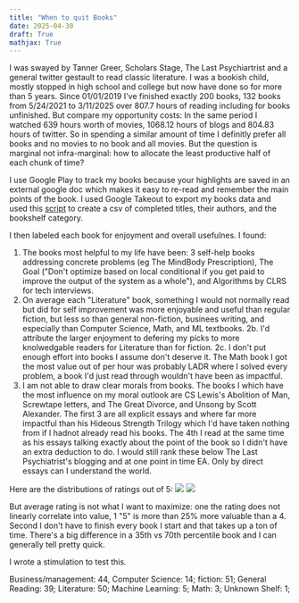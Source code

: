 ```yaml
---
title: "When to quit Books"
date: 2025-04-30
draft: True
mathjax: True
---
```

I was swayed by Tanner Greer, Scholars Stage, The Last Psychiartrist and a general twitter gestault to read classic literature. I was a bookish child, mostly stopped in high school and college but now have done so for more than 5 years.
Since 01/01/2019 I've finished exactly 200 books, 132 books from 5/24/2021 to 3/11/2025 over 807.7 hours of reading including for books unfinished.
But compare my opportunity costs: In the same period I watched 639 hours worth of movies, 1068.12 hours of blogs and 804.83 hours of twitter. So in spending a similar amount of time I definitly prefer all books and no movies to no book and all movies.
But the question is marginal not infra-marginal: how to allocate the least productive half of each chunk of time?

I use Google Play to track my books because your highlights are saved in an external google doc which makes it easy to re-read and remember the main points of the book.
I used Google Takeout to export my books data and used this [script](https://github.com/CLARKBENHAM/side_projects/blob/master/Self_Tracking/play_books_to_csv.py) to create a csv of completed titles, their authors, and the bookshelf category.

I then labeled each book for enjoyment and overall usefulnes. I found:
1. The books most helpful to my life have been: 3 self-help books addressing concrete problems (eg The MindBody Prescription), The Goal ("Don't optimize based on local conditional if you get paid to improve the output of the system as a whole"), and Algorithms by CLRS for tech interviews.
2. On average each "Literature" book, something I would not normally read but did for self improvement was more enjoyable and useful than regular fiction, but less so than general non-fiction, businees writing, and especially than Computer Science, Math, and ML textbooks.
2b. I'd attribute the larger enjoyment to defering my picks to more knolwedgable readers for Literature than for fiction.
2c. I don't put enough effort into books I assume don't deserve it. The Math book I got the most value out of per hour was probably LADR where I solved every problem, a book I'd just read through wouldn't have been as impactful.
3. I am not able to draw clear morals from books. The books I which have the most influence on my moral outlook are CS Lewis's Abolition of Man, Screwtape letters, and The Great Divorce,  and Unsong by Scott Alexander. The first 3 are all explicit essays and where far more impactful than his Hideous Strength Trilogy which I'd have taken nothing from if I hadnot already read his books. The 4th I read at the same time as his essays talking exactly about the point of the book so I didn't have an extra deduction to do. I would still rank these below The Last Psychiatrist's blogging and at one point in time EA. Only by direct essays can I understand the world.

Here are the distributions of ratings out of 5:
<img src="/images/book-enjoyment-distribution.jpg">
<img src="/images/book-usefulness-distribution.jpg">


But average rating is not what I want to maximize: one the rating does not linearly correlate into value, 1 "5" is more than 25% more valuable than a 4. Second I don't have to finish every book I start and that takes up a ton of time. There's a big difference in a 35th vs 70th percentile book and I can generally tell pretty quick.

I wrote a stimulation to test this.







Business/management: 44, Computer Science: 14; fiction: 51; General Reading: 39; Literature: 50; Machine Learning: 5; Math: 3; Unknown Shelf: 1;